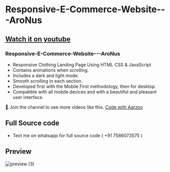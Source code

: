 # Responsive-E-Commerce-Website---AroNus

## [Watch it on youtube](https://youtu.be/kSoen4NJnY0)
### Responsive-E-Commerce-Website---AroNus

- Responsive Clothing Landing Page Using HTML CSS & JavaScript
- Contains animations when scrolling.
- Includes a dark and light mode.
- Smooth scrolling in each section.
- Developed first with the Mobile First methodology, then for desktop.
- Compatible with all mobile devices and with a beautiful and pleasant user interface.

💙 Join the channel to see more videos like this. [Code with Aarzoo](https://www.youtube.com/channel/UCSm-oKFIIqTHnXnVQoS5TOQ)

## Full Source code
- Text me on whatsapp for full source code ( +91 7586073575 )

## Preview 

![preview (3)](https://user-images.githubusercontent.com/59678435/194881872-a2b92e6c-ef33-438e-9325-2801facbe068.png)
